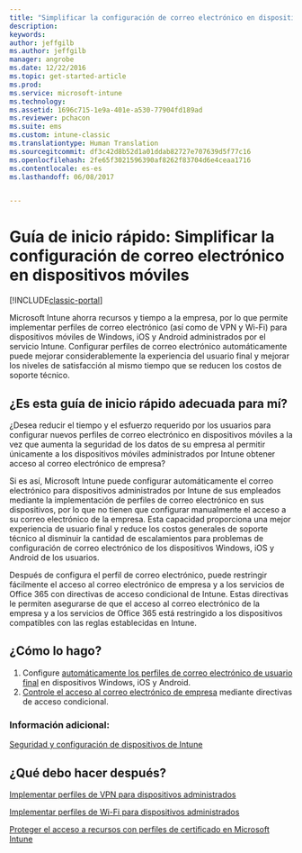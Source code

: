 ```yaml
---
title: "Simplificar la configuración de correo electrónico en dispositivos móviles"
description: 
keywords: 
author: jeffgilb
ms.author: jeffgilb
manager: angrobe
ms.date: 12/22/2016
ms.topic: get-started-article
ms.prod: 
ms.service: microsoft-intune
ms.technology: 
ms.assetid: 1696c715-1e9a-401e-a530-77904fd189ad
ms.reviewer: pchacon
ms.suite: ems
ms.custom: intune-classic
ms.translationtype: Human Translation
ms.sourcegitcommit: df3c42d8b52d1a01ddab82727e707639d5f77c16
ms.openlocfilehash: 2fe65f3021596390af8262f83704d6e4ceaa1716
ms.contentlocale: es-es
ms.lasthandoff: 06/08/2017


---
```


# <a name="quick-start-guide-simplify-email-configuration-on-mobile-devices"></a>Guía de inicio rápido: Simplificar la configuración de correo electrónico en dispositivos móviles

[!INCLUDE[classic-portal](../includes/classic-portal.md)]

Microsoft Intune ahorra recursos y tiempo a la empresa, por lo que permite implementar perfiles de correo electrónico (así como de VPN y Wi-Fi) para dispositivos móviles de Windows, iOS y Android administrados por el servicio Intune. Configurar perfiles de correo electrónico automáticamente puede mejorar considerablemente la experiencia del usuario final y mejorar los niveles de satisfacción al mismo tiempo que se reducen los costos de soporte técnico.

## <a name="is-this-quick-start-guide-right-for-me"></a>¿Es esta guía de inicio rápido adecuada para mí?
¿Desea reducir el tiempo y el esfuerzo requerido por los usuarios para configurar nuevos perfiles de correo electrónico en dispositivos móviles a la vez que aumenta la seguridad de los datos de su empresa al permitir únicamente a los dispositivos móviles administrados por Intune obtener acceso al correo electrónico de empresa?

Si es así, Microsoft Intune puede configurar automáticamente el correo electrónico para dispositivos administrados por Intune de sus empleados mediante la implementación de perfiles de correo electrónico en sus dispositivos, por lo que no tienen que configurar manualmente el acceso a su correo electrónico de la empresa. Esta capacidad proporciona una mejor experiencia de usuario final y reduce los costos generales de soporte técnico al disminuir la cantidad de escalamientos para problemas de configuración de correo electrónico de los dispositivos Windows, iOS y Android de los usuarios.

Después de configura el perfil de correo electrónico, puede restringir fácilmente el acceso al correo electrónico de empresa y a los servicios de Office 365 con directivas de acceso condicional de Intune. Estas directivas le permiten asegurarse de que el acceso al correo electrónico de la empresa y a los servicios de Office 365 está restringido a los dispositivos compatibles con las reglas establecidas en Intune.

## <a name="how-do-i-do-it"></a>¿Cómo lo hago?
1.  Configure [automáticamente los perfiles de correo electrónico de usuario final](/intune-classic/deploy-use/configure-access-to-corporate-email-using-email-profiles-with-microsoft-intune) en dispositivos Windows, iOS y Android.
2.  [Controle el acceso al correo electrónico de empresa](/intune-classic/deploy-use/restrict-access-to-email-and-o365-services-with-microsoft-intune) mediante directivas de acceso condicional.


### <a name="additional-information"></a>Información adicional:
[Seguridad y configuración de dispositivos de Intune](/intune-classic/deploy-use/manage-settings-and-features-on-your-devices-with-microsoft-intune-policies)

## <a name="what-should-i-do-next"></a>¿Qué debo hacer después?
[Implementar perfiles de VPN para dispositivos administrados](/intune-classic/deploy-use/vpn-connections-in-microsoft-intune)

[Implementar perfiles de Wi-Fi para dispositivos administrados](/intune-classic/deploy-use/wi-fi-connections-in-microsoft-intune)

[Proteger el acceso a recursos con perfiles de certificado en Microsoft Intune](/intune-classic/deploy-use/secure-resource-access-with-certificate-profiles)

